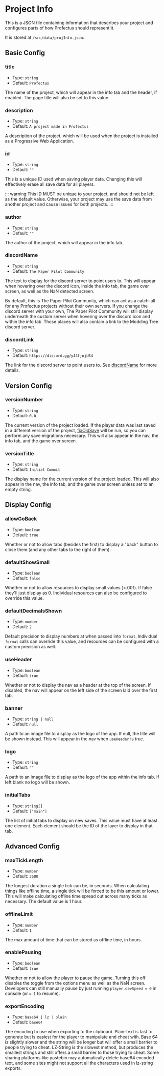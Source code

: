 # Project Info

This is a JSON file containing information that describes your project and configures parts of how Profectus should represent it.

It is stored at `/src/data/projInfo.json`.

## Basic Config

### title

- Type: `string`
- Default: `Profectus`

The name of the project, which will appear in the info tab and the header, if enabled. The page title will also be set to this value.

### description

- Type: `string`
- Default: `A project made in Profectus`

A description of the project, which will be used when the project is installed as a Progressive Web Application.

### id

- Type: `string`
- Default: `""`

This is a unique ID used when saving player data. Changing this will effectively erase all save data for all players.

::: warning
This ID MUST be unique to your project, and should not be left as the default value. Otherwise, your project may use the save data from another project and cause issues for both projects.
:::

### author

- Type: `string`
- Default: `""`

The author of the project, which will appear in the info tab.

### discordName

- Type: `string`
- Default: `The Paper Pilot Community`

The text to display for the discord server to point users to. This will appear when hovering over the discord icon, inside the info tab, the game over screen, as well as the NaN detected screen.

By default, this is The Paper Pilot Community, which can act as a catch-all for any Profectus projects without their own servers. If you change the discord server with your own, The Paper Pilot Community will still display underneath the custom server when hovering over the discord icon and within the info tab. Those places will also contain a link to the Modding Tree discord server.

### discordLink

- Type: `string`
- Default: `https://discord.gg/yJ4fjnjU54`

The link for the discord server to point users to. See [discordName](#discordname) for more details.

## Version Config

### versionNumber

- Type: `string`
- Default: `0.0`

The current version of the project loaded. If the player data was last saved in a different version of the project, [fixOldSave](./project-entry.md#fixoldsave) will be run, so you can perform any save migrations necessary. This will also appear in the nav, the info tab, and the game over screen.

### versionTitle

- Type: `string`
- Default: `Initial Commit`

The display name for the current version of the project loaded. This will also appear in the nav, the info tab, and the game over screen unless set to an empty string.

## Display Config

### allowGoBack

- Type: `boolean`
- Default: `true`

Whether or not to allow tabs (besides the first) to display a "back" button to close them (and any other tabs to the right of them).

### defaultShowSmall

- Type: `boolean`
- Default: `false`

Whether or not to allow resources to display small values (<.001). If false they'll just display as 0. Individual resources can also be configured to override this value.

### defaultDecimalsShown

- Type: `number`
- Default: `2`

Default precision to display numbers at when passed into `format`. Individual `format` calls can override this value, and resources can be configured with a custom precision as well.

### useHeader

- Type: `boolean`
- Default: `true`

Whether or not to display the nav as a header at the top of the screen. If disabled, the nav will appear on the left side of the screen laid over the first tab. 

### banner

- Type: `string | null`
- Default: `null`

A path to an image file to display as the logo of the app. If null, the title will be shown instead. This will appear in the nav when `useHeader` is true.

### logo

- Type: `string`
- Default: `""`

A path to an image file to display as the logo of the app within the info tab. If left blank no logo will be shown.

### initialTabs

- Type: `string[]`
- Default: `["main"]`

The list of initial tabs to display on new saves. This value must have at least one element. Each element should be the ID of the layer to display in that tab. 

## Advanced Config

### maxTickLength

- Type: `number`
- Default: `3600`

The longest duration a single tick can be, in seconds. When calculating things like offline time, a single tick will be forced to be this amount or lower. This will make calculating offline time spread out across many ticks as necessary. The default value is 1 hour.

### offlineLimit

- Type: `number`
- Default: `1`

The max amount of time that can be stored as offline time, in hours. 

### enablePausing

- Type: `boolean`
- Default: `true`

Whether or not to allow the player to pause the game. Turning this off disables the toggle from the options menu as well as the NaN screen. Developers can still manually pause by just running `player.devSpeed = 0` in console (or `= 1` to resume).

### exportEncoding

- Type: `base64 | lz | plain`
- Default: `base64`

The encoding to use when exporting to the clipboard. Plain-text is fast to generate but is easiest for the player to manipulate and cheat with. Base 64 is slightly slower and the string will be longer but will offer a small barrier to people trying to cheat. LZ-String is the slowest method, but produces the smallest strings and still offers a small barrier to those trying to cheat. Some sharing platforms like pastebin may automatically delete base64 encoded text, and some sites might not support all the characters used in lz-string exports.
